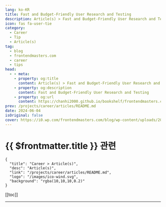 ```yaml
---
lang: ko-KR
title: Fast and Budget-Friendly User Research and Testing
description: Article(s) > Fast and Budget-Friendly User Research and Testing
icon: fas fa-user-tie
category: 
  - Career
  - Tip
  - Article(s)
tag: 
  - blog
  - frontendmasters.com
  - career
  - tips
head:
  - - meta:
    - property: og:title
      content: Article(s) > Fast and Budget-Friendly User Research and Testing
    - property: og:description
      content: Fast and Budget-Friendly User Research and Testing
    - property: og:url
      content: https://chanhi2000.github.io/bookshelf/frontendmasters.com/fast-and-budget-friendly-user-research-and-testing.html
prev: /projects/career/articles/README.md
date: 2024-06-04
isOriginal: false
cover: https://i0.wp.com/frontendmasters.com/blog/wp-content/uploads/2024/05/1024px-Project_User_Experience_Testing_9719939867.jpg?resize=768%2C514&ssl=1
---
```


# {{ $frontmatter.title }} 관련

```component VPCard
{
  "title": "Career > Article(s)",
  "desc": "Article(s)",
  "link": "/projects/career/articles/README.md",
  "logo": "/images/ico-wind.svg",
  "background": "rgba(10,10,10,0.2)"
}
```

[[toc]]

---

<SiteInfo
  name="Fast and Budget-Friendly User Research and Testing"
  desc="Despite perceived challenges like cost and time, modern tools such as Lookback and Maze offer affordable and efficient remote and unfacilitated testing options."
  url="https://frontendmasters.com/blog/fast-and-budget-friendly-user-research-and-testing/"
  logo="https://frontendmasters.com/favicon.ico"
  preview="https://i0.wp.com/frontendmasters.com/blog/wp-content/uploads/2024/05/1024px-Project_User_Experience_Testing_9719939867.jpg?resize=768%2C514&ssl=1"/>

<!-- TODO: 작성 -->
